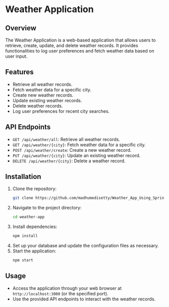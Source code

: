# Weather Application

## Overview
The Weather Application is a web-based application that allows users to retrieve, create, update, and delete weather records. It provides functionalities to log user preferences and fetch weather data based on user input.

## Features
- Retrieve all weather records.
- Fetch weather data for a specific city.
- Create new weather records.
- Update existing weather records.
- Delete weather records.
- Log user preferences for recent city searches.

## API Endpoints
- `GET /api/weather/all`: Retrieve all weather records.
- `GET /api/weather/{city}`: Fetch weather data for a specific city.
- `POST /api/weather/create`: Create a new weather record.
- `PUT /api/weather/{city}`: Update an existing weather record.
- `DELETE /api/weather/{city}`: Delete a weather record.

## Installation
1. Clone the repository:
   ```bash
   git clone https://github.com/madhumedisetty/Weather_App_Using_Spring.git
   ```
2. Navigate to the project directory:
   ```bash
   cd weather-app
   ```
3. Install dependencies:
   ```bash
   npm install
   ```
4. Set up your database and update the configuration files as necessary.
5. Start the application:
   ```bash
   npm start
   ```

## Usage
- Access the application through your web browser at `http://localhost:3000` (or the specified port).
- Use the provided API endpoints to interact with the weather records.
